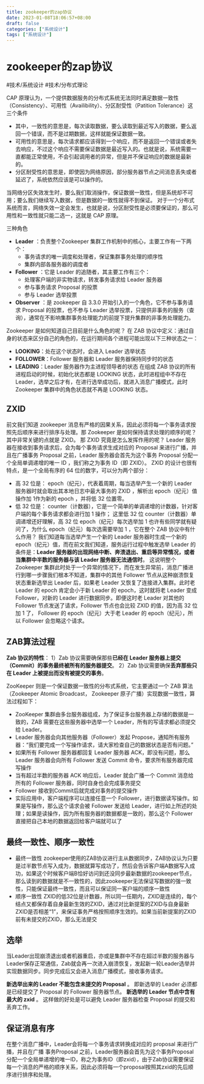 ```yaml
---
title: zookeeper的zap协议
date: 2023-01-08T18:06:57+08:00
draft: false
categories: ["系统设计"]
tags: ["系统设计"]
---
```


# zookeeper的zap协议
#技术/系统设计
#技术/分布式理论

CAP 原理认为，一个提供数据服务的分布式系统无法同时满足数据一致性（Consistency）、可用性（Availibility）、分区耐受性（Patition Tolerance）这三个条件

- 其中，一致性的意思是，每次读取数据，要么读取到最近写入的数据，要么返回一个错误，而不是过期数据，这样就能保证数据一致。
- 可用性的意思是，每次请求都应该得到一个响应，而不是返回一个错误或者失去响应，不过这个响应不需要保证数据是最近写入的。也就是说，系统需要一直都能正常使用，不会引起调用者的异常，但是并不保证响应的数据是最新的。
- 分区耐受性的意思是，即使因为网络原因，部分服务器节点之间消息丢失或者延迟了，系统依然应该是可以操作的。

当网络分区失效发生时，要么我们取消操作，保证数据一致性，但是系统却不可用；要么我们继续写入数据，但是数据的一致性就得不到保证。
对于一个分布式系统而言，网络失效一定会发生，也就是说，分区耐受性是必须要保证的，那么可用性和一致性就只能二选一，这就是 CAP 原理。


三种角色
* **Leader** ：负责整个Zookeeper 集群工作机制中的核心，主要工作有一下两个：
	* 事务请求的唯一调度和处理者，保证集群事务处理的顺序性
	* 集群内部各服务器的调度者
* **Follower** ：它是 Leader 的追随者，其主要工作有三个：
	* 处理客户端的非实物请求，转发事务请求给 Leader 服务器
	* 参与事务请求 Proposal 的投票
	* 参与 Leader 选举投票
* **Observer** ：是 zookeeper 自 3.3.0 开始引入的一个角色，它不参与事务请求 Proposal 的投票，也不参与 Leader 选举投票，只提供非事务的服务（查询），通常在不影响集群事务处理能力的前提下提升集群的非事务处理能力。

Zookeeper 是如何知道自己目前是什么角色的呢？
在 ZAB 协议中定义：通过自身的状态来区分自己的角色的，在运行期间各个进程可能出现以下三种状态之一：
* **LOOKING**：处在这个状态时，会进入 Leader 选举状态
* **FOLLOWER**：Follower 服务器和 Leader 服务器保持同步时的状态
* **LEADING**：Leader 服务器作为主进程领导者的状态
在组成 ZAB 协议的所有进程启动的时候，初始化状态都是 LOOKING 状态，此时进程组中不存在 Leader，选举之后才有，在进行选举成功后，就进入消息广播模式，此时 Zookeeper 集群中的角色状态就不再是 LOOKING 状态。

## ZXID
前文我们知道 zookeeper 消息有严格的因果关系，因此必须将每一个事务请求按照先后顺序来进行排序与处理。那 Zookeeper 是如何保持请求处理的顺序的呢？其中非常关键的点就是 ZXID。
那 ZXID 究竟是怎么发挥作用的呢？
Leader 服务器在接收到事务请求后，会为每个事务请求生成对应的 Proposal 来进行广播，并且在广播事务 Proposal 之前，Leader 服务器会首先为这个事务 Proposal 分配一个全局单调递增的唯一 ID ，我们称之为事务 ID（即 ZXID）。
ZXID 的设计也很有特点，是一个全局有序的 64 位的数字，可以分为两个部分：
* 高 32 位是： epoch（纪元），代表着周期，每当选举产生一个新的 Leader 服务器时就会取出其本地日志中最大事务的 ZXID ，解析出 epoch（纪元）值操作加 1作为新的 epoch ，并将低 32 位置零。
* 低 32 位是： counter（计数器），它是一个简单的单调递增的计数器，针对客户端的每个事务请求都会进行加 1 操作；
这里低 32 位 counter（计数器）单调递增还好理解，高 32 位 epoch（纪元）每次选举加 1 也许有些同学就有疑问了，为什么 epoch（纪元）每次选需要举加 1 ，它在整个 ZAB 协议中有什么作用？
我们知道每当选举产生一个新的 Leader 服务器时生成一个新的 epoch（纪元）值，而在前文我们知道，服务运行过程中触发选举 Leader 的条件是：**Leader 服务器的出现网络中断、奔溃退出、重启等异常情况，或者当集群中半数的服务器与该 Leader 服务器无法通信时**。
这说明整个 Zookeeper 集群此时处于一个异常的情况下，而在发生异常前，消息广播进行到哪一步骤我们根本不知道，集群中的其他 Follower 节点从这种崩溃恢复状态重新选举出 Leader 后，如果老 Leader 又恢复了连接进入集群。此时老 Leader 的 epoch 肯定会小于新 Leader 的 epoch，这时就将老 Leader 变成 Follower，对新的 Leader 进行数据同步。即便这时老 Leader 对其他的 Follower 节点发送了请求，Follower 节点也会比较 ZXID 的值，因为高 32 位加 1 了， Follower 的 epoch（纪元）大于老 Leader 的 epoch（纪元），所以 Follower 会忽略这个请求。

## ZAB算法过程
**Zab 协议的特性**：
1）Zab 协议需要确保那些**已经在 Leader 服务器上提交（Commit）的事务最终被所有的服务器提交**。
2）Zab 协议需要确保**丢弃那些只在 Leader 上被提出而没有被提交的事务**。

ZooKeeper 则是一个保证数据一致性的分布式系统，它主要通过一个 ZAB 算法（Zookeeper Atomic Broadcast， Zookeeper 原子广播）实现数据一致性，算法过程如下：
- ZooKeeper 集群由多台服务器组成，为了保证多台服务器上存储的数据是一致的，ZAB 需要在这些服务器中选举一个 Leader，所有的写请求都必须提交给 Leader。
- Leader 服务器会向其他服务器（Follower）发起 Propose，通知所有服务器：“我们要完成一个写操作请求，请大家检查自己的数据状态是否有问题。”
- 如果所有 Follower 服务器都回复 Leader 服务器 ACK，即没有问题，那么 Leader 服务器会向所有 Follower 发送 Commit 命令，要求所有服务器完成写操作
- 当有超过半数的服务器 ACK 响应后，Leader 就会广播一个 Commit 消息给所有的 Follower 服务器，同时自身也会完成事务提交
- Follower 接收到Commit后就完成对事务的提交操作
- 实际应用中，客户端程序可以连接任意一个 Follower，进行数据读写操作。如果是写操作，那么这个请求会被 Follower 发送给 Leader，进行如上所述的处理；如果是读操作，因为所有服务器的数据都是一致的，那么这个 Follower 直接把自己本地的数据返回给客户端就可以了

## 最终一致性、顺序一致性
- 最终一致性
zookeeper使用的ZAB协议进行主从数据同步，ZAB协议认为只要是过半数节点写入成为，数据就算写成功了，然后会告诉客户端A数据写入成功，如果这个时候客户端B恰好访问到还没同步最新数据的zookeeper节点，那么读到的数据就是不一致性的，因此zookeeper无法保证写数据的强一致性，只能保证最终一致性，而且可以保证同一客户端的顺序一致性
- 顺序一致性
ZXID的低32位是计数器，所以同一任期内，ZXID是连续的，每个结点又都保存着自身最新生效的ZXID，通过对比新提案的ZXID与自身最新ZXID是否相差“1”，来保证事务严格按照顺序生效的。如果当前新提案的ZXID前有未提交的ZXID，那么无法提交

## 选举
当Leader出现崩溃退出或者机器重启，亦或是集群中不存在超过半数的服务器与Leader保存正常通信，Zab就会再一次进入崩溃恢复，发起新一轮Leader选举并实现数据同步。同步完成后又会进入消息广播模式，接收事务请求。

**新选举出来的 Leader 不能包含未提交的 Proposal** 。
即新选举的 Leader 必须都是已经提交了 Proposal 的 Follower 服务器节点。
**新选举的 Leader 节点中含有最大的 zxid** 。
这样做的好处是可以避免 Leader 服务器检查 Proposal 的提交和丢弃工作。

## 保证消息有序
在整个消息广播中，Leader会将每一个事务请求转换成对应的 proposal 来进行广播，并且在广播 事务Proposal 之前，Leader服务器会首先为这个事务Proposal分配一个全局单递增的唯一ID，称之为事务ID（即zxid），由于Zab协议需要保证每一个消息的严格的顺序关系，因此必须将每一个proposal按照其zxid的先后顺序进行排序和处理。

